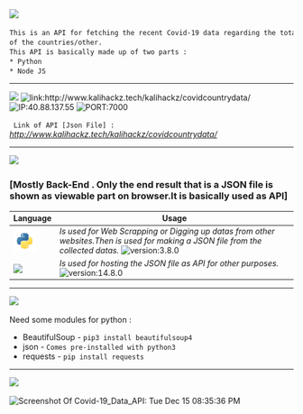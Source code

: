 <img src="https://via.placeholder.com/1270x120/0d1117/fffff?text=Covid-19+Countrywise+Data+Dig" />

``` html
This is an API for fetching the recent Covid-19 data regarding the total cases, country-wise,till date of most 
of the countries/other.
This API is basically made up of two parts :
* Python
* Node JS

```
---------------------------------------------------------------------------------------------------------------------------------------
<img src="https://via.placeholder.com/1270x120/0d1117/BFFF00?text=DOMAIN+AND+INFO" />

<img alt="link:http://www.kalihackz.tech/kalihackz/covidcountrydata/" src="https://img.shields.io/static/v1?label=Link:&message=http://www.kalihackz.tech/kalihackz/covidcountrydata/&color=blue&labelColor=blueviolet" />
<img alt="IP:40.88.137.55" src="https://img.shields.io/static/v1?label=IP:&message=40.88.137.55&color=blue&labelColor=blueviolet" />
<img alt="PORT:7000" src="https://img.shields.io/static/v1?label=PORT:&message=7000%20[Actually%20port%2080%20is%20portforwarded%20to%20port%207000]&color=blue&labelColor=blueviolet" />

` Link of API [Json File] :` *http://www.kalihackz.tech/kalihackz/covidcountrydata/*


---------------------------------------------------------------------------------------------------------------------------------------
<img src="https://via.placeholder.com/1270x120/0d1117/BFFF00?text=TECHNOLOGIES+USED" />

### [Mostly Back-End . Only the end result that is a **JSON** file is shown as viewable part on browser.It is basically used as API]

Language | Usage
-------- | -------
<img width="40px" align="center" src="https://raw.githubusercontent.com/github/explore/80688e429a7d4ef2fca1e82350fe8e3517d3494d/topics/python/python.png">| *Is used for Web Scrapping or Digging up datas from other websites.Then is used for making a JSON file from the collected datas.* <img alt="version:3.8.0" src="https://img.shields.io/static/v1?label=Version:&message=3.8.0%20or%20above&color=blue&labelColor=blueviolet" />
<img align="center" width="50px" src="https://camo.githubusercontent.com/b3c60985de9c613b233acb4d5c3b620bbaec04d217c03b600b18e870712b53c3/68747470733a2f2f75706c6f61642e77696b696d656469612e6f72672f77696b6970656469612f636f6d6d6f6e732f642f64392f4e6f64652e6a735f6c6f676f2e737667">| *Is used for hosting the JSON file as API for other purposes.*<img alt="version:14.8.0" src="https://img.shields.io/static/v1?label=Version:&message=14.8.0%20or%20above&color=blue&labelColor=blueviolet" />

---------------------------------------------------------------------------------------------------------------------------------------

<img src="https://via.placeholder.com/1270x120/0d1117/BFFF00?text=REQUIREMENTS+FOR+PYTHON" />


Need some modules for python : 

* BeautifulSoup  - `pip3 install beautifulsoup4`
* json - `Comes pre-installed with python3`
* requests - `pip install requests`

---------------------------------------------------------------------------------------------------------------------------------------

<img src="https://via.placeholder.com/1270x120/0d1117/BFFF00?text=SCREENSHOT+OF+THE+JSON" />

![Screenshot Of Covid-19_Data_API: Tue Dec 15 08:35:36 PM](https://i.imgur.com/bdVBQVw.png)
